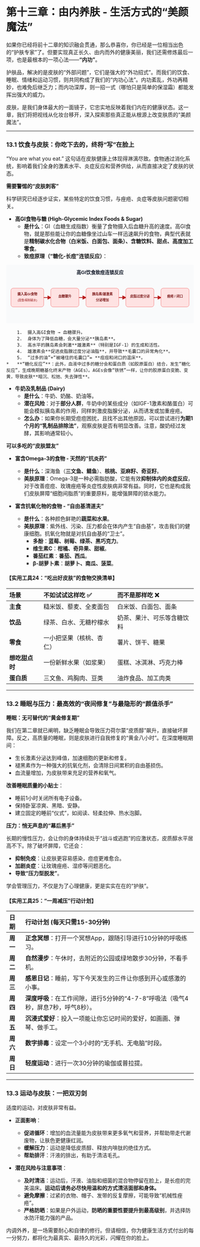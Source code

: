 
# 第十三章：由内养肤 - 生活方式的“美颜魔法”

如果你已经将前十二章的知识融会贯通，那么恭喜你，你已经是一位相当出色的“护肤专家”了。但要实现真正长久、由内而外的健康美丽，我们还需修炼最后一项，也是最根本的一项心法——**“内功”**。

护肤品，解决的是皮肤的“外部问题”，它们是强大的“外功招式”。而我们的饮食、睡眠、情绪和运动习惯，则共同构成了我们的“内功心法”。内功紊乱，外功再精妙，也难免后继乏力；而内功深厚，则一招一式（哪怕只是简单的保湿霜）都能发挥出强大的威力。

皮肤，是我们身体最大的一面镜子，它忠实地反映着我们内在的健康状态。这一章，我们将把视线从化妆台移开，深入探索那些真正能从根源上改变肤质的“美颜魔法”。

---

### 13.1 饮食与皮肤：你吃下去的，终将“写”在脸上

“You are what you eat.” 这句话在皮肤健康上体现得淋漓尽致。食物通过消化系统，影响着我们全身的激素水平、炎症反应和营养供给，从而直接决定了皮肤的状态。

**需要警惕的“皮肤刺客”**

科学研究已经逐步证实，某些特定的饮食习惯，与痤疮、炎症等皮肤问题密切相关。

*   **高GI食物与糖 (High-Glycemic Index Foods & Sugar)**
    *   **是什么**：GI（血糖生成指数）衡量了食物摄入后血糖升高的速度。高GI食物，就是那些能让你的血糖像坐过山车一样迅速飙升的食物，典型代表就是**精制碳水化合物（白米饭、白面包、面条）、含糖饮料、甜点、高度加工零食**。
    *   **致痘原理（“糖化-长痘”连锁反应）**：

<svg width="100%" viewBox="0 0 800 250" xmlns="http://www.w3.org/2000/svg" font-family="sans-serif">
  <rect x="0" y="0" width="800" height="250" fill="#f9fafb"/>
  <text x="400" y="40" text-anchor="middle" font-size="20" font-weight="bold" fill="#111827">高GI饮食致痘连锁反应</text>

  <!-- Step 1 -->
  <g>
    <rect x="20" y="100" width="140" height="80" rx="10" fill="#fee2e2" stroke="#ef4444"/>
    <text x="90" y="130" text-anchor="middle" font-weight="bold" fill="#7f1d1d">摄入高GI食物</text>
    <text x="90" y="155" text-anchor="middle" font-size="12" fill="#991b1b">(甜食/精制碳水)</text>
  </g>

  <!-- Arrow 1 -->
  <line x1="160" y1="140" x2="190" y2="140" stroke="#b91c1c" stroke-width="3" marker-end="url(#arrow-acne)"/>
  <defs>
    <marker id="arrow-acne" viewBox="0 0 10 10" refX="8" refY="5" markerWidth="6" markerHeight="6" orient="auto-start-reverse">
      <path d="M 0 0 L 10 5 L 0 10 z" fill="#b91c1c"/>
    </marker>
  </defs>

  <!-- Step 2 -->
  <g>
    <rect x="190" y="100" width="120" height="80" rx="10" fill="#fee2e2" stroke="#ef4444"/>
    <text x="250" y="140" text-anchor="middle" font-weight="bold" fill="#7f1d1d">血糖骤升</text>
  </g>

  <!-- Arrow 2 -->
  <line x1="310" y1="140" x2="340" y2="140" stroke="#b91c1c" stroke-width="3" marker-end="url(#arrow-acne)"/>

  <!-- Step 3 -->
  <g>
    <rect x="340" y="100" width="140" height="80" rx="10" fill="#fee2e2" stroke="#ef4444"/>
    <text x="410" y="130" text-anchor="middle" font-weight="bold" fill="#7f1d1d">胰岛素/雄激素</text>
    <text x="410" y="155" text-anchor="middle" font-weight="bold" fill="#7f1d1d">分泌增加</text>
  </g>

  <!-- Arrow 3 -->
  <line x1="480" y1="140" x2="510" y2="140" stroke="#b91c1c" stroke-width="3" marker-end="url(#arrow-acne)"/>

  <!-- Step 4 -->
  <g>
    <rect x="510" y="100" width="120" height="80" rx="10" fill="#fee2e2" stroke="#ef4444"/>
    <text x="570" y="140" text-anchor="middle" font-weight="bold" fill="#7f1d1d">皮脂过度分泌</text>
  </g>

  <!-- Arrow 4 -->
  <line x1="630" y1="140" x2="660" y2="140" stroke="#b91c1c" stroke-width="3" marker-end="url(#arrow-acne)"/>

  <!-- Step 5 -->
  <g>
    <rect x="660" y="100" width="120" height="80" rx="10" fill="#fee2e2" stroke="#ef4444"/>
    <text x="720" y="140" text-anchor="middle" font-weight="bold" fill="#7f1d1d">痤疮 / 闭口</text>
  </g>
</svg>

        1.  摄入高GI食物 → 血糖骤升。
        2.  身体为了降低血糖，会大量分泌**胰岛素**。
        3.  高水平的胰岛素会刺激**雄激素**（特别是IGF-1）的生成和活性。
        4.  雄激素会**促进皮脂腺过度分泌油脂**，并导致**毛囊口的异常角化**。
        5.  “过多的油”+“被堵住的毛囊口”= **痘痘和闭口的温床**。
    *   **“糖化反应”**：此外，血液中过多的糖分会和蛋白质（如胶原蛋白）结合，发生“糖化反应”，生成晚期糖基化终末产物（AGEs）。AGEs会像“铁锈”一样，让你的胶原蛋白变脆、变黄，导致皮肤**暗沉、松弛、失去弹性**。

*   **牛奶及乳制品 (Dairy)**
    *   **是什么**：牛奶、奶酪、奶油等。
    *   **潜在风险**：对于**部分人群**，牛奶中的某些成分（如IGF-1激素和酪蛋白）可能会模拟胰岛素的作用，同样刺激皮脂腺分泌，从而诱发或加重痤疮。
    *   **怎么办**：如果你长期受痘痘困扰，且找不出其他原因，可以尝试进行**为期1个月的“乳制品排除法”**，观察皮肤是否有明显改善。注意，酸奶经过发酵，其影响通常较小。

**可以多吃的“皮肤盟友”**

*   **富含Omega-3的食物 - 天然的“抗炎药”**
    *   **是什么**：深海鱼（**三文鱼、鲭鱼**）、**核桃、亚麻籽、奇亚籽**。
    *   **美肤原理**：Omega-3是一种必需脂肪酸，它能有效**抑制体内的炎症反应**，对于改善痘痘、玫瑰痤疮等炎症性皮肤病非常有益。同时，它也是构成我们皮肤屏障“细胞间脂质”的重要原料，能增强屏障的锁水能力。

*   **富含抗氧化物的食物 - “自由基清道夫”**
    *   **是什么**：各种颜色鲜艳的**蔬菜和水果**。
    *   **美肤原理**：紫外线、污染、压力都会在体内产生“自由基”，攻击我们的健康细胞。抗氧化物就是对抗自由基的“卫士”。
        *   **多酚**：**蓝莓、树莓、绿茶、黑巧克力**。
        *   **维生素C**：**柑橘、奇异果、甜椒**。
        *   **番茄红素**：**番茄、西瓜**。
        *   **β-胡萝卜素**：**胡萝卜、南瓜、菠菜**。

#### **【实用工具24：“吃出好皮肤”的食物交换清单】**

| 场景 | 不如试试这样吃 ✅ | 而不是那样吃 ❌ |
| :--- | :--- | :--- |
| **主食** | 糙米饭、藜麦、全麦面包 | 白米饭、白面包、面条 |
| **饮品** | 绿茶、白水、无糖柠檬水 | 奶茶、果汁、可乐等含糖饮料 |
| **零食** | 一小把坚果（核桃、杏仁） | 薯片、饼干、糖果 |
| **想吃甜点时** | 一份新鲜水果（如浆果） | 蛋糕、冰淇淋、巧克力棒 |
| **蛋白质** | 三文鱼、鸡胸肉、豆类 | 油炸食品、加工肉类 |

---

### 13.2 睡眠与压力：最高效的“夜间修复”与最隐形的“颜值杀手”

**睡眠：无可替代的“黄金修复期”**

我们在第二章就已阐明，缺乏睡眠会导致压力荷尔蒙“皮质醇”飙升，直接破坏屏障。反之，高质量的睡眠，则是皮肤进行自我修复的“黄金八小时”。在深度睡眠期间：
*   生长激素分泌达到峰值，加速细胞的更新和修复。
*   褪黑素作为一种强大的抗氧化剂，会清除日间累积的自由基损伤。
*   血流量增加，为皮肤带来充足的营养和氧气。

**改善睡眠质量的小贴士**：
*   睡前1小时关闭所有电子设备。
*   保持卧室凉爽、黑暗、安静。
*   建立固定的睡前“仪式”，如阅读、轻柔拉伸、热水泡脚。

**压力：悄无声息的“幕后黑手”**

长期的慢性压力，会让你的身体持续处于“战斗或逃跑”的应激状态，皮质醇水平居高不下。除了破坏屏障，它还会：
*   **抑制免疫**：让皮肤更容易感染，痘痘更难愈合。
*   **加剧炎症**：让玫瑰痤疮、湿疹等问题恶化。
*   **导致“压力型脱发”**。

学会管理压力，不仅是为了心理健康，更是实实在在的“护肤”。

#### **【实用工具25：“一周减压”行动计划】**

| 日期 | 行动计划 (每天只需15-30分钟) |
| :--- | :--- |
| **周一** | **正念冥想**：打开一个冥想App，跟随引导进行10分钟的呼吸练习。 |
| **周二** | **自然漫步**：午休时，去附近的公园或绿地散步30分钟，不看手机。 |
| **周三** | **感恩日记**：睡前，写下今天发生的三件让你感到开心或感激的小事。 |
| **周四** | **深度呼吸**：在工作间隙，进行5分钟的“4-7-8”呼吸法（吸气4秒，屏息7秒，呼气8秒）。 |
| **周五** | **沉浸式爱好**：投入一项能让你忘记时间的爱好，如画画、弹琴、做手工。 |
| **周六** | **数字排毒**：设定一个3小时的“无手机、无电脑”时段。 |
| **周日** | **轻度运动**：进行一次30分钟的瑜伽或普拉提。 |

---

### 13.3 运动与皮肤：一把双刃剑

适度的运动，对皮肤非常有益。
*   **正面影响**：
    *   **促进循环**：增加的血流量能为皮肤带来更多氧气和营养，并帮助带走代谢废物，让肤色更健康红润。
    *   **缓解压力**：运动是降低皮质醇、释放内啡肽的绝佳方式。
    *   **帮助排汗**：汗液的排出，有助于清洁毛孔。

*   **潜在风险与注意事项**：
    *   **及时清洁**：运动后，汗液、油脂和细菌的混合物停留在脸上，是长痘的完美温床。**运动后请务必尽快用温和的方式清洁面部和身体。**
    *   **避免摩擦**：过紧的衣物、帽子、发带的反复摩擦，可能导致“机械性痤疮”。
    *   **严格防晒**：如果是户外运动，**防晒的重要性要提升到最高级别**，并选择防水防汗能力强的产品。

内调外养，是一场需要耐心和自律的修行。但请相信，你为健康生活方式付出的每一分努力，都将化为最真实、最持久的光彩，闪耀在你的脸上。
